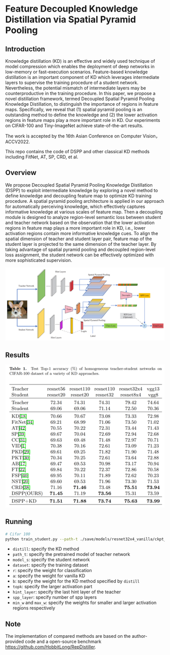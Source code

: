 # Feature Decoupled Knowledge Distillation via Spatial Pyramid Pooling

## Introduction

Knowledge distillation (KD) is an effective and widely used technique of model compression which enables the deployment of deep networks in low-memory or fast-execution scenarios. Feature-based knowledge distillation is an important component of KD which leverages intermediate layers to supervise the training procedure of a student network. Nevertheless, the potential mismatch of intermediate layers may be counterproductive in the training procedure. In this paper, we propose a novel distillation framework, termed Decoupled Spatial Pyramid Pooling Knowledge Distillation, to distinguish the importance of regions in feature maps. Specifically, we reveal that (1) spatial pyramid pooling is an outstanding method to define the knowledge and  (2) the lower activation regions in feature maps play a more important role in KD. Our experiments on CIFAR-100 and Tiny-ImageNet achieve state-of-the-art results.

The work is accepted by the 16th Asian Conference on Computer Vision， ACCV2022.

This repo contains the code of DSPP and other classical KD methods including FitNet, AT, SP, CRD, et al.

## Overview

We propose Decoupled Spatial Pyramid Pooling Knowledge Distillation (DSPP) to exploit intermediate knowledge by exploring a novel method to define knowledge and decoupling feature map to optimize KD training procedure. A spatial pyramid pooling architecture is applied in our approach for automatically perceiving knowledge, which effectively captures informative knowledge at various scales of feature map. Then a decoupling module is designed to analyze region-level semantic loss between student and teacher network based on the observation that the lower activation regions in feature map plays a more important role in KD, i.e., lower activation regions contain more informative knowledge cues. To align the spatial dimension of teacher and student layer pair, feature map of the student layer is projected to the same dimension of the teacher layer. By taking advantage of spatial pyramid pooling and decoupled region-level loss assignment, the student network can be effectively optimized with more sophisticated supervision. 

![DSPP/overview.png at main · luilui97/DSPP (github.com)](https://github.com/luilui97/DSPP/blob/main/image/overview.png)

## Results

![DSPP/results.png at main · luilui97/DSPP (github.com)](https://github.com/luilui97/DSPP/blob/main/image/results.png)

## Running

```bash
# Cifar 100
python train_student.py --path-t ./save/models/resnet32x4_vanilla/ckpt_epoch_240.pth --distill SPP --model_s resnet8x4 -r 1 -a 1 -b 1 --topk 100 --hint_layer 3 --spp_layer 3 --dataset cifar100 --min_w 10 --max_w 1 --trial 0 
```

- `distill`: specify the KD method
- `path_t`: specify the pretrained model of teacher network
- `model_s`: specify the student network
- `dataset`: specify the training dataset
- `r`: specify the weight for classification
- `a`: specify the weight for vanilla KD
- `b`: specify the weight for the KD method specified by `distill`
- `topk`: specify the larger activation part
- `hint_layer`: specify the last hint layer of the teacher
- `spp_layer`: specify number of spp layers
- `min_w` and `max_w`: specify the weights for smaller and larger activation regions respectively

## Note

The implementation of compared methods are based on the author-provided code and a open-source benchmark https://github.com/HobbitLong/RepDistiller. 


